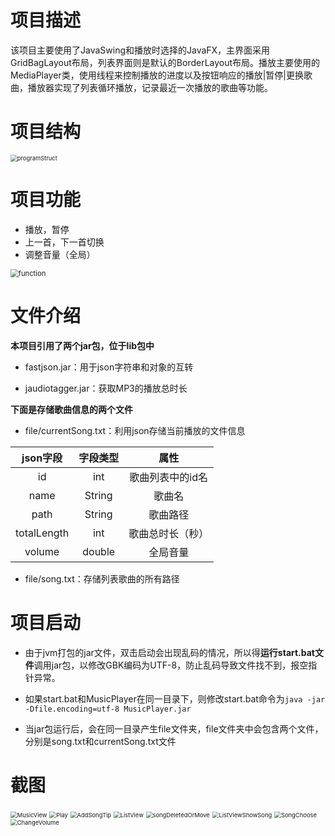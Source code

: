# 项目描述

该项目主要使用了JavaSwing和播放时选择的JavaFX，主界面采用GridBagLayout布局，列表界面则是默认的BorderLayout布局。播放主要使用的MediaPlayer类，使用线程来控制播放的进度以及按钮响应的播放|暂停|更换歌曲，播放器实现了列表循环播放，记录最近一次播放的歌曲等功能。

# 项目结构

<img src="https://cdn.jsdelivr.net/gh/xialijuan0/ImageRepo@master/MusicPlayer/programStruct.jpg" alt="programStruct" style="zoom:67%;" />

# 项目功能
- 播放，暂停
- 上一首，下一首切换
- 调整音量（全局）

<img src="https://cdn.jsdelivr.net/gh/xialijuan0/ImageRepo@master/MusicPlayer/function.jpg" alt="function" style="zoom:80%;" />



# 文件介绍

**本项目引用了两个jar包，位于lib包中**

- fastjson.jar：用于json字符串和对象的互转

- jaudiotagger.jar：获取MP3的播放总时长

**下面是存储歌曲信息的两个文件**

- file/currentSong.txt：利用json存储当前播放的文件信息

|  json字段   | 字段类型 |       属性       |
| :---------: | :------: | :--------------: |
|     id      |   int    | 歌曲列表中的id名 |
|    name     |  String  |      歌曲名      |
|    path     |  String  |     歌曲路径     |
| totalLength |   int    | 歌曲总时长（秒） |
|   volume    |  double  |     全局音量     |

- file/song.txt：存储列表歌曲的所有路径


# 项目启动
- 由于jvm打包的jar文件，双击启动会出现乱码的情况，所以得**运行start.bat文件**调用jar包，以修改GBK编码为UTF-8，防止乱码导致文件找不到，报空指针异常。

- 如果start.bat和MusicPlayer在同一目录下，则修改start.bat命令为`java -jar -Dfile.encoding=utf-8 MusicPlayer.jar`
- 当jar包运行后，会在同一目录产生file文件夹，file文件夹中会包含两个文件，分别是song.txt和currentSong.txt文件




# 截图



<img src="https://cdn.jsdelivr.net/gh/xialijuan0/ImageRepo@master/MusicPlayer/MusicView.jpg" alt="MusicView" style="zoom:67%;" />

<img src="https://cdn.jsdelivr.net/gh/xialijuan0/ImageRepo@master/MusicPlayer/Play.jpg" alt="Play" style="zoom:67%;" />

<img src="https://cdn.jsdelivr.net/gh/xialijuan0/ImageRepo@master/MusicPlayer/AddSongTip.jpg" alt="AddSongTip" style="zoom:67%;" />

<img src="https://cdn.jsdelivr.net/gh/xialijuan0/ImageRepo@master/MusicPlayer/ListView.jpg" alt="ListView" style="zoom:67%;" />

<img src="https://cdn.jsdelivr.net/gh/xialijuan0/ImageRepo@master/MusicPlayer/songDeletedOrMove.jpg" alt="songDeletedOrMove" style="zoom:67%;" />

<img src="https://cdn.jsdelivr.net/gh/xialijuan0/ImageRepo@master/MusicPlayer/ListViewShowSong.jpg" alt="ListViewShowSong" style="zoom:67%;" />

<img src="https://cdn.jsdelivr.net/gh/xialijuan0/ImageRepo@master/MusicPlayer/SongChoose.jpg" alt="SongChoose" style="zoom:67%;" />

<img src="https://cdn.jsdelivr.net/gh/xialijuan0/ImageRepo@master/MusicPlayer/ChangeVolume.jpg" alt="ChangeVolume" style="zoom:67%;" />